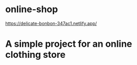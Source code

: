 # online-shop
https://delicate-bonbon-347ac1.netlify.app/



# A simple project for an online clothing store


